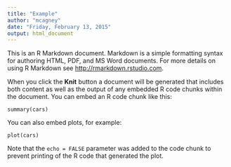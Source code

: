 ```yaml
---
title: "Example"
author: "mcagney"
date: "Friday, February 13, 2015"
output: html_document
---
```


This is an R Markdown document. Markdown is a simple formatting syntax for authoring HTML, PDF, and MS Word documents. For more details on using R Markdown see <http://rmarkdown.rstudio.com>.

When you click the **Knit** button a document will be generated that includes both content as well as the output of any embedded R code chunks within the document. You can embed an R code chunk like this:

```{r}
summary(cars)
```

You can also embed plots, for example:

```{r, echo=FALSE}
plot(cars)
```

Note that the `echo = FALSE` parameter was added to the code chunk to prevent printing of the R code that generated the plot.
